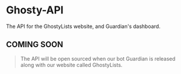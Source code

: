 # Ghosty-API
The API for the GhostyLists website, and Guardian's dashboard.

## COMING SOON
> The API will be open sourced when our bot Guardian is released along with our website called GhostyLists.
